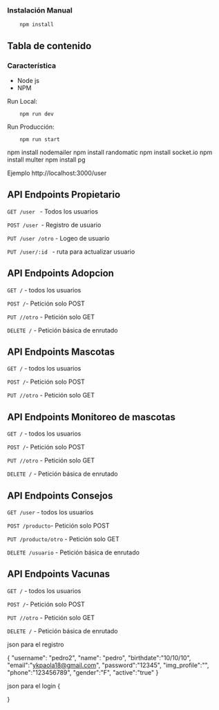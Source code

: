 ### Instalación Manual

```
    npm install
```

## Tabla de contenido

### Característica
- Node js
- NPM

Run Local:
```
    npm run dev
```
Run Producción:
```
    npm run start
```

npm install nodemailer
npm install randomatic
npm install socket.io
npm install multer
npm install pg


Ejemplo http://localhost:3000/user

## API Endpoints Propietario

<code>GET /user </code> - Todos los usuarios

<code>POST /user </code>-  Registro de usuario

<code>PUT /user /otro</code> - Logeo de usuario

<code>PUT /user/:id </code> - ruta para actualizar usuario


## API Endpoints Adopcion
<code>GET /</code> - todos los usuarios

<code>POST /</code>- Petición solo POST

<code>PUT //otro</code> - Petición solo GET

<code>DELETE /</code> - Petición básica de enrutado

## API Endpoints Mascotas
<code>GET /</code> - todos los usuarios

<code>POST /</code>- Petición solo POST

<code>PUT //otro</code> - Petición solo GET

## API Endpoints Monitoreo de mascotas
<code>GET /</code> - todos los usuarios

<code>POST /</code>- Petición solo POST

<code>PUT //otro</code> - Petición solo GET

<code>DELETE /</code> - Petición básica de enrutado

## API Endpoints Consejos
<code>GET /user</code> - todos los usuarios

<code>POST /producto</code>- Petición solo POST

<code>PUT /producto/otro</code> - Petición solo GET

<code>DELETE /usuario</code> - Petición básica de enrutado

## API Endpoints Vacunas
<code>GET /</code> - todos los usuarios

<code>POST /</code>- Petición solo POST

<code>PUT //otro</code> - Petición solo GET

<code>DELETE /</code> - Petición básica de enrutado


json para el registro

{
    "username": "pedro2",
    "name": "pedro",
    "birthdate":"10/10/10",
    "email":"ykpaola18@gmail.com",
    "password":"12345",
    "img_profile":"",
    "phone":"123456789",
    "gender":"F",
    "active":"true"
}

json para el login 
{
    
}


